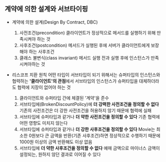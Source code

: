 ## 계약에 의한 설계와 서브타이핑

- 계약에 의한 설계(Design By Contract, DBC)
  1. 사전조건(precondition)
     클라이언트가 정상적으로 메서드를 실행하기 위해 만족시켜야 하는 것
  2. 사후조건(postcondition)
     메서드가 실행된 후에 서버가 클라이언트에게 보장해야 하는 사후조건
  3. 클래스 불변식(class invariant)
     메서드 실행 전과 실행 후에 인스턴스가 만족시켜야하는 것



- 리스코프 치환 원칙
  어떤 타입이 서브타입이 되기 위해서는 슈퍼타입의 인스턴스와 협력하는 **'클라이언트'의 관점**에서 서브타입의 인스턴스가 슈퍼타입을 대체하더라도 협력에 지장이 없어야 하는 것
  1. 클라이언트와 슈퍼타입 간에 체결된 '계약'을 준수
  2. 서브타입에(BrokenDiscountPolicy)에 **더 강력한 사전조건을 정의할 수 없다**
     기존의 사전조건은 더 강한 사전조건을 허용하지 않기 때문에 협력에 실패
  3. 서브타입에 슈퍼타입과 같거나 **더 약한 사전조건을 정의할 수 있다**
     기존 협력에 어떤 영향도 미치지 않는다
  4. 서브타입에 슈퍼타입과 같거나 **더 강한 사후조건을 정의할 수 있다**
     Movie는 최소한 0원보다 큰 금액을 반환(기존 사후조건)하면 정상적으로 수행하기 때문에 1000원 이상의 금액 반환해도 이상 없음
  5. 서브타입에 **더 약한 사후조건을 정의할 수 없다**
     예매 금액으로 마이너스 금액이 설정되는, 원하지 않던 결과로 이어질 수 있다